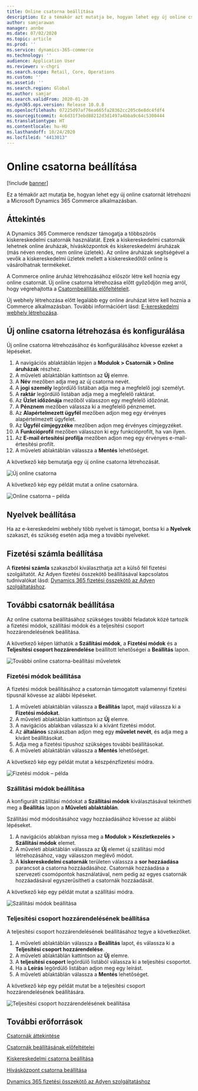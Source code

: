 ```yaml
---
title: Online csatorna beállítása
description: Ez a témakör azt mutatja be, hogyan lehet egy új online csatornát létrehozni a Microsoft Dynamics 365 Commerce alkalmazásban.
author: samjarawan
manager: annbe
ms.date: 07/02/2020
ms.topic: article
ms.prod: ''
ms.service: dynamics-365-commerce
ms.technology: ''
audience: Application User
ms.reviewer: v-chgri
ms.search.scope: Retail, Core, Operations
ms.custom: ''
ms.assetid: ''
ms.search.region: Global
ms.author: samjar
ms.search.validFrom: 2020-01-20
ms.dyn365.ops.version: Release 10.0.8
ms.openlocfilehash: 07225d97af76ea665fa28362cc205c6e8dc4fdf4
ms.sourcegitcommit: 4c6d31f3ebd88212d3d1497a4bba9c64c5300444
ms.translationtype: HT
ms.contentlocale: hu-HU
ms.lasthandoff: 10/24/2020
ms.locfileid: "4413013"
---
```

# <a name="set-up-an-online-channel"></a>Online csatorna beállítása


[!include [banner](includes/banner.md)]

Ez a témakör azt mutatja be, hogyan lehet egy új online csatornát létrehozni a Microsoft Dynamics 365 Commerce alkalmazásban.

## <a name="overview"></a>Áttekintés

A Dynamics 365 Commerce rendszer támogatja a többszörös kiskereskedelmi csatornák használatát. Ezek a kiskereskedelmi csatornák lehetnek online áruházak, hívásközpontok és kiskereskedelmi áruházak (más néven rendes, nem online üzletek). Az online áruházak segítségével a vevők a kiskereskedelmi üzletek mellett a kiskereskedőtől online is vásárolhatnak termékeket.

A Commerce online áruház létrehozásához először létre kell hoznia egy online csatornát. Új online csatorna létrehozása előtt győződjön meg arról, hogy végrehajtotta a [Csatornbeállítás előfeltételeit](channels-prerequisites.md).

Új webhely létrehozása előtt legalább egy online áruházat létre kell hoznia a Commerce alkalmazásban. További információért lásd: [E-kereskedelmi webhely létrehozása](create-ecommerce-site.md).

## <a name="create-and-configure-a-new-online-channel"></a>Új online csatorna létrehozása és konfigurálása

Új online csatorna létrehozásához és konfigurálásához kövesse ezeket a lépéseket.

1. A navigációs ablaktáblán lépjen a **Modulok \> Csatornák \> Online áruházak** részhez.
1. A műveleti ablaktáblán kattintson az **Új** elemre.
1. A **Név** mezőben adja meg az új csatorna nevét.
1. A **jogi személy** legördülő listában adja meg a megfelelő jogi személyt.
1. A **raktár** legördülő listában adja meg a megfelelő raktárat.
1. Az **Üzlet időzónája** mezőből válasszon egy megfelelő időzónát.
1. A **Pénznem** mezőben válassza ki a megfelelő pénznemet.
1. Az **Alapértelmezett ügyfél** mezőben adjon meg egy érvényes alapértelmezett ügyfelet.
1. Az **Ügyfél címjegyzéke** mezőben adjon meg érvényes címjegyzéket.
1. A **Funkcióprofil** mezőben válasszon ki egy funkcióprofilt, ha van ilyen.
1. Az **E-mail értesítési profilja** mezőben adjon meg egy érvényes e-mail-értesítési profilt.
1. A műveleti ablaktáblán válassza a **Mentés** lehetőséget.

A következő kép bemutatja egy új online csatorna létrehozását.

![Új online csatorna](media/channel-setup-online-1.png)

A következő kép egy példát mutat a online csatornára.

![Online csatorna – példa](media/channel-setup-online-2.png)

## <a name="set-up-languages"></a>Nyelvek beállítása

Ha az e-kereskedelmi webhely több nyelvet is támogat, bontsa ki a **Nyelvek** szakaszt, és szükség esetén adja meg a további nyelveket.

## <a name="set-up-payment-account"></a>Fizetési számla beállítása

A **fizetési számla** szakaszból kiválaszthatja azt a külső fél fizetési szolgáltatót. Az Adyen fizetési összekötő beállításával kapcsolatos tudnivalókat lásd: [Dynamics 365 fizetési összekötő az Adyen szolgáltatáshoz](../retail/dev-itpro/adyen-connector.md).

## <a name="additional-channel-setup"></a>További csatornák beállítása

Az online csatorna beállításához szükséges további feladatok közé tartozik a fizetési módok, szállítási módok és a teljesítési csoport hozzárendelésének beállítása.

A következő képen láthatók a **Szállítási módok**, a **Fizetési módok** és a **Teljesítési csoport hozzárendelése** beállított lehetőségei a **Beállítás** lapon.

![További online csatorna-beállítási műveletek](media/channel-setup-online-3.png)

### <a name="set-up-payment-methods"></a>Fizetési módok beállítása

A fizetési módok beállításához a csatornán támogatott valamennyi fizetési típusnál kövesse az alábbi lépéseket.

1. A műveleti ablaktáblán válassza a **Beállítás** lapot, majd válassza ki a **Fizetési módokat**.
1. A műveleti ablaktáblán kattintson az **Új** elemre.
1. A navigációs ablakban válassza ki a kívánt fizetési módot.
1. Az **általános** szakaszban adjon meg egy **művelet nevét**, és adja meg a kívánt beállításokat.
1. Adja meg a fizetési típushoz szükséges további beállításokat.
1. A műveleti ablaktáblán válassza a **Mentés** lehetőséget.

A következő kép egy példát mutat a készpénzfizetési módra.

![Fizetési módok – példa](media/channel-setup-retail-5.png)

### <a name="set-up-modes-of-delivery"></a>Szállítási módok beállítása

A konfigurált szállítási módokat a **Szállítási módok** kiválasztásával tekintheti meg a **Beállítás** lapon a **Műveleti ablaktáblán**.  

Szállítási mód módosításához vagy hozzáadásához kövesse az alábbi lépéseket.

1. A navigációs ablakban nyissa meg a **Modulok \> Készletkezelés \> Szállítási módok** elemet.
1. A műveleti ablaktáblán válassza az **Új** elemet új szállítási mód létrehozásához, vagy válasszon meglévő módot.
1. A **kiskereskedelmi csatornák** területen válassza a **sor hozzáadása** parancsot a csatorna hozzáadásához. Csatornák hozzáadása a szervezeti csomópontok használatával, nem pedig az egyes csatornák hozzáadásával egyszerűsítheti a csatornák hozzáadását.

A következő kép egy példát mutat a szállítási módra.

![Szállítási módok beállítása](media/channel-setup-retail-7.png)

### <a name="set-up-a-fulfillment-group-assignment"></a>Teljesítési csoport hozzárendelésének beállítása

A teljesítési csoport hozzárendelésének beállításához tegye a következőket.

1. A műveleti ablaktáblán válassza a **Beállítás** lapot, és válassza ki a **Teljesítési csoport hozzárendelése**.
1. A műveleti ablaktáblán kattintson az **Új** elemre.
1. A **teljesítési csoport** legördülő listából válassza ki a teljesítési csoportot.
1. Ha a **Leírás** legördülő listában adjon meg egy leírást.
1. A műveleti ablaktáblán válassza a **Mentés** lehetőséget.

A következő kép egy példát mutat be a teljesítési csoport hozzárendelésének beállítására.

![Teljesítési csoport hozzárendelésének beállítása](media/channel-setup-retail-9.png)

## <a name="additional-resources"></a>További erőforrások

[Csatornák áttekintése](channels-overview.md)

[Csatornák beállításának előfeltételei](channels-prerequisites.md)

[Kiskereskedelmi csatorna beállítása](channel-setup-retail.md)

[Hívásközpont csatorna beállítása](channel-setup-callcenter.md)

[Dynamics 365 fizetési összekötő az Adyen szolgáltatáshoz](../retail/dev-itpro/adyen-connector.md)
